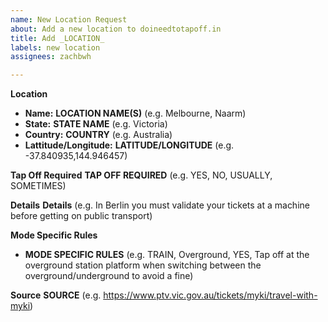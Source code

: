 ```yaml
---
name: New Location Request
about: Add a new location to doineedtotapoff.in
title: Add _LOCATION_
labels: new location
assignees: zachbwh

---
```


**Location**
  * **Name:** __LOCATION NAME(S)__ (e.g. Melbourne, Naarm)
  * **State:** __STATE NAME__ (e.g. Victoria)
  * **Country:** __COUNTRY__ (e.g. Australia)
  * **Lattitude/Longitude:** __LATITUDE/LONGITUDE__ (e.g. -37.840935,144.946457)

**Tap Off Required**
__TAP OFF REQUIRED__ (e.g. YES, NO, USUALLY, SOMETIMES)

**Details**
__Details__ (e.g. In Berlin you must validate your tickets at a machine before getting on public transport)

**Mode Specific Rules**
  * __MODE SPECIFIC RULES__ (e.g. TRAIN, Overground, YES, Tap off at the overground station platform when switching between the overground/underground to avoid a fine)

**Source**
__SOURCE__ (e.g. https://www.ptv.vic.gov.au/tickets/myki/travel-with-myki)
